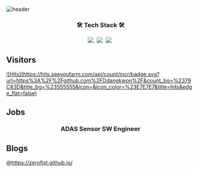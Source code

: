 ![header](https://capsule-render.vercel.app/api?type=soft&color=auto&height=150&section=header&text=DdangKwon&fontSize=64&animation=twinkling)


<h3 align="center">🛠 Tech Stack 🛠</h3>
<p align="center">
  <img src="https://img.shields.io/badge/C-A8B9CC?style=flat-square&logo=C&logoColor=white"/></a>&nbsp
  <img src="https://img.shields.io/badge/C++-00599C?style=flat-square&logo=C%2B%2B&logoColor=white"/></a>&nbsp 
  <img src="https://img.shields.io/badge/Python-3766AB?style=flat-square&logo=Python&logoColor=white"/></a>&nbsp 
</p>

## Visitors
  [![Hits](https://hits.seeyoufarm.com/api/count/incr/badge.svg?     url=https%3A%2F%2Fgithub.com%2FDdangkwon%2F&count_bg=%2379C83D&title_bg=%23555555&icon=&icon_color=%23E7E7E7&title=hits&edge_flat=false)](https://hits.seeyoufarm.com)


## Jobs
<h3 align="center"> ADAS Sensor SW Engineer  </h3>

## Blogs
@https://zerofist.github.io/
